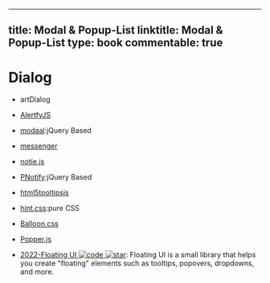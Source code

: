 
---
title: Modal & Popup-List
linktitle: Modal & Popup-List
type: book
commentable: true
---

# Dialog

- artDialog

- [AlertfyJS](http://alertifyjs.com/examples.html)

- [modaal](http://humaan.com/modaal/#inline-content):jQuery Based

- [messenger](http://github.hubspot.com/messenger/docs/welcome/)

- [notie.js](https://github.com/jaredreich/notie.js)

- [PNotify](http://sciactive.com/pnotify/):jQuery Based

- [html5tooltipsjs](http://ytiurin.github.io/html5tooltipsjs/)

- [hint.css](https://github.com/chinchang/hint.css):pure CSS

- [Balloon.css](http://kazzkiq.github.io/balloon.css/)

- [Popper.js](https://github.com/FezVrasta/popper.js)

- [2022-Floating UI ![code](https://ng-tech.icu/assets/code.svg) ![star](https://img.shields.io/github/stars/floating-ui/floating-ui)](https://github.com/floating-ui/floating-ui): Floating UI is a small library that helps you create "floating" elements such as tooltips, popovers, dropdowns, and more.

    
